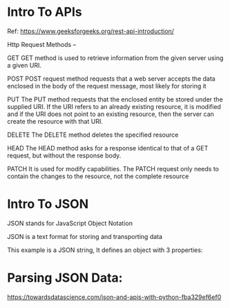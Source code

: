 # Intro To APIs

Ref: https://www.geeksforgeeks.org/rest-api-introduction/

Http Request Methods –

GET	GET method is used to retrieve information from the given server using a given URI.

POST	POST request method requests that a web server accepts the data enclosed in the body of the request message, most likely for storing it

PUT	The PUT method requests that the enclosed entity be stored under the supplied URI. If the URI refers to an already existing resource, it is modified and if the URI 
does not point to an existing resource, then the server can create the resource with that URI.

DELETE	The DELETE method deletes the specified resource

HEAD	The HEAD method asks for a response identical to that of a GET request, but without the response body.

PATCH	It is used for modify capabilities. The PATCH request only needs to contain the changes to the resource, not the complete resource

# Intro To JSON

JSON stands for JavaScript Object Notation

JSON is a text format for storing and transporting data

This example is a JSON string, It defines an object with 3 properties:

# Parsing JSON Data:

https://towardsdatascience.com/json-and-apis-with-python-fba329ef6ef0
